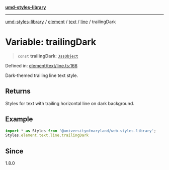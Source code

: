 [**umd-styles-library**](../../../../../../README.md)

***

[umd-styles-library](../../../../../../modules.md) / [element](../../../../../README.md) / [text](../../../README.md) / [line](../README.md) / trailingDark

# Variable: trailingDark

> `const` **trailingDark**: [`JssObject`](../../../../../../utilities/namespaces/transform/type-aliases/JssObject.md)

Defined in: [element/text/line.ts:166](https://github.com/UMD-Digital/design-system/blob/8c958a0419ab79ba8bcba0aabd12f79a69ac5834/packages/styles/source/element/text/line.ts#L166)

Dark-themed trailing line text style.

## Returns

Styles for text with trailing horizontal line on dark background.

## Example

```typescript
import * as Styles from '@universityofmaryland/web-styles-library';
Styles.element.text.line.trailingDark
```

## Since

1.8.0
